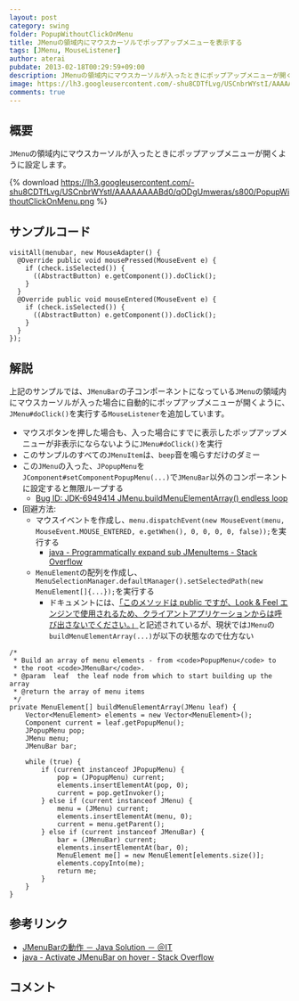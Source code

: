 ```yaml
---
layout: post
category: swing
folder: PopupWithoutClickOnMenu
title: JMenuの領域内にマウスカーソルでポップアップメニューを表示する
tags: [JMenu, MouseListener]
author: aterai
pubdate: 2013-02-18T00:29:59+09:00
description: JMenuの領域内にマウスカーソルが入ったときにポップアップメニューが開くように設定します。
image: https://lh3.googleusercontent.com/-shu8CDTfLvg/USCnbrWYstI/AAAAAAAABd0/qODgUmweras/s800/PopupWithoutClickOnMenu.png
comments: true
---
```

## 概要
`JMenu`の領域内にマウスカーソルが入ったときにポップアップメニューが開くように設定します。

{% download https://lh3.googleusercontent.com/-shu8CDTfLvg/USCnbrWYstI/AAAAAAAABd0/qODgUmweras/s800/PopupWithoutClickOnMenu.png %}

## サンプルコード
<pre class="prettyprint"><code>visitAll(menubar, new MouseAdapter() {
  @Override public void mousePressed(MouseEvent e) {
    if (check.isSelected()) {
      ((AbstractButton) e.getComponent()).doClick();
    }
  }
  @Override public void mouseEntered(MouseEvent e) {
    if (check.isSelected()) {
      ((AbstractButton) e.getComponent()).doClick();
    }
  }
});
</code></pre>

## 解説
上記のサンプルでは、`JMenuBar`の子コンポーネントになっている`JMenu`の領域内にマウスカーソルが入った場合に自動的にポップアップメニューが開くように、`JMenu#doClick()`を実行する`MouseListener`を追加しています。

- マウスボタンを押した場合も、入った場合にすでに表示したポップアップメニューが非表示にならないように`JMenu#doClick()`を実行
- このサンプルのすべての`JMenuItem`は、`beep`音を鳴らすだけのダミー
- この`JMenu`の入った、`JPopupMenu`を`JComponent#setComponentPopupMenu(...)`で`JMenuBar`以外のコンポーネントに設定すると無限ループする
    - [Bug ID: JDK-6949414 JMenu.buildMenuElementArray() endless loop](https://bugs.openjdk.java.net/browse/JDK-6949414)
- 回避方法:
    - マウスイベントを作成し、`menu.dispatchEvent(new MouseEvent(menu, MouseEvent.MOUSE_ENTERED, e.getWhen(), 0, 0, 0, 0, false));`を実行する
        - [java - Programmatically expand sub JMenuItems - Stack Overflow](https://stackoverflow.com/questions/25260684/programmatically-expand-sub-jmenuitems)
    - `MenuElement`の配列を作成し、`MenuSelectionManager.defaultManager().setSelectedPath(new MenuElement[]{...});`を実行する
        - ドキュメントには、[「このメソッドは public ですが、Look & Feel エンジンで使用されるため、クライアントアプリケーションからは呼び出さないでください。」](http://docs.oracle.com/javase/jp/7/api/javax/swing/MenuSelectionManager.html#setSelectedPath%28javax.swing.MenuElement%5B%5D%29)と記述されているが、現状では`JMenu`の`buildMenuElementArray(...)`が以下の状態なので仕方ない

<!-- dummy comment line for breaking list -->

<pre class="prettyprint"><code>/*
 * Build an array of menu elements - from &lt;code&gt;PopupMenu&lt;/code&gt; to
 * the root &lt;code&gt;JMenuBar&lt;/code&gt;.
 * @param  leaf  the leaf node from which to start building up the array
 * @return the array of menu items
 */
private MenuElement[] buildMenuElementArray(JMenu leaf) {
    Vector&lt;MenuElement&gt; elements = new Vector&lt;MenuElement&gt;();
    Component current = leaf.getPopupMenu();
    JPopupMenu pop;
    JMenu menu;
    JMenuBar bar;

    while (true) {
        if (current instanceof JPopupMenu) {
            pop = (JPopupMenu) current;
            elements.insertElementAt(pop, 0);
            current = pop.getInvoker();
        } else if (current instanceof JMenu) {
            menu = (JMenu) current;
            elements.insertElementAt(menu, 0);
            current = menu.getParent();
        } else if (current instanceof JMenuBar) {
            bar = (JMenuBar) current;
            elements.insertElementAt(bar, 0);
            MenuElement me[] = new MenuElement[elements.size()];
            elements.copyInto(me);
            return me;
        }
    }
}
</code></pre>

## 参考リンク
- [JMenuBarの動作 － Java Solution － ＠IT](http://www.atmarkit.co.jp/bbs/phpBB/viewtopic.php?topic=9327&forum=12)
- [java - Activate JMenuBar on hover - Stack Overflow](https://stackoverflow.com/questions/12125402/activate-jmenubar-on-hover)

<!-- dummy comment line for breaking list -->

## コメント
